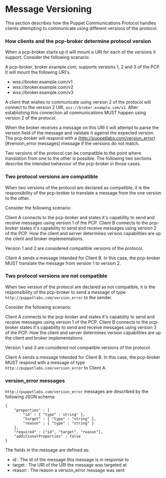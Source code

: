 Message Versioning
===

This section describes how the Puppet Communications Protocol handles clients
attempting to communicate using different versions of the protocol.

### How clients and the pcp-broker determine protocol version

When a pcp-broker starts up it will mount a URI for each of the
versions it support. Consider the following scenario:

A pcp-broker, broker.example.com, supports versions 1, 2 and 3 of the PCP. It 
will mount the following URI's.

- wss://broker.example.com/v1
- wss://broker.example.com/v2
- wss://broker.example.com/v3

A client that wishes to communicate using version 2 of the protocol will connect
to the version 2 URI, `wss://broker.example.com/v2`. After establishing this
connection all communications MUST happen using version 2 of the protocol. 

When the broker receives a message on this URI it will attempt to parse the
version field of the message and validate it against the expected version. The
pcp-broker will respond with a
(http://puppetlabs.com/version_error)[#version_error messages] message if the
versions do not match.

Two versions of the protocol can be compatible to the point where translation 
from one to the other is possible. The following two sections describe the 
intended behaviour of the pcp-broker in those cases.

### Two protocol versions are compatible

When two versions of the protocol are declared as compatible, it is the 
responsibility of the pcp-broker to translate a message from the one version to 
the other.

Consider the following scenario:

Client A connects to the pcp-broker and states it's capability to send and 
receive messages using version 1 of the PCP. Client B connects to the 
pcp-broker states it's capability to send and receive messages using version 2 
of the PCP. How the client and server determines version capabilities are up the
client and broker implementations.

Version 1 and 2 are considered compatible versions of the protocol.

Client A sends a message intended for Client B. In this case, the pcp-broker 
MUST translate the message from version 1 to version 2.

### Two protocol versions are not compatible

When two version of the protocol are declared as not compatible, it is the
responsibility of the pcp-broker to send a message of type 
`http://puppetlabs.com/version_error` to the sender.

Consider the following scenario:

Client A connects to the pcp-broker and states it's capability to send and 
receive messages using version 1 of the PCP. Client B connects to the 
pcp-broker states it's capability to send and receive messages using version 3
of the PCP. How the client and server determines version capabilities are up the
client and broker implementations.

Version 1 and 3 are considered not compatible versions of the protocol.

Client A sends a message intended for Client B. In this case, the pcp-broker 
MUST respond with a message of type
`http://puppetlabs.com/version_error` to Client A.

### version_error messages

`http://puppetlabs.com/version_error` messages are described by the following
JSON schema:


```
{
    "properties" : {
        "id" : { "type" : string" },
        "target" : { "type" : "string" },
        "reason" : { "type" : "string" }
    },
    "required" : ["id", "target", "reason"],
    "additionalProperties" : false
}
```

The fields in the message are defined as:

* id : The id of the message this message is in response to
* target : The URI of the URI the message was targeted at
* reason : The reason a version_error message was sent